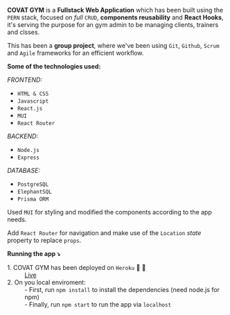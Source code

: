 <b>COVAT GYM</b> is a <b>Fullstack Web Application</b> which has been built using the <code>PERN</code> stack, focused on <i>full</i> <code>CRUD</code>, <b>components reusability</b> and <b>React Hooks</b>, it's serving the purpose for an gym admin to be managing clients, trainers and clsses.

This has been a <b>group project</b>, where we've been using <code>Git</code>, <code>Github</code>, <code>Scrum</code> and <code>Agile</code> frameworks for an efficient workflow.


<b>Some of the technologies used:</b>

<i>FRONTEND:</i>
<ul>
<li><code>HTML & CSS</code></li>
<li><code>Javascript</code></li>
<li><code>React.js</code></li>
<li><code>MUI</code></li>
<li><code>React Router</code></li>
</ul>

<i>BACKEND:</i>
<ul>
  <li><code>Node.js</code></li>
  <li><code>Express</code></li>
</ul>

<i>DATABASE:</i>
<ul>
  <li><code>PostgreSQL</code></li>
  <li><code>ElephantSQL</code></li>
  <li><code>Prisma ORM</code></li>
</ul>

Used <code>MUI</code> for styling and modified the components according to the app needs.

Add <code>React Router</code> for navigation and make use of the <code>Location</code> <i>state</i> property to replace <code>props</code>.

<b>Running the app ⤵️</b>

<dl>
<dt>1. COVAT GYM has been deployed on <code>Heroku</code> 🎉 🥳 </dt>
<dd><a href="https://covat-gym.herokuapp.com/">Live</a></dd>
  
<dt>2. On you local enviroment: </dt>
<dd> - First, run <code>npm install</code> to install the dependencies (need node.js for npm)</dd>
<dd> - Finally, run <code>npm start</code> to run the app via <code>localhost</code></dd>
</dl>
